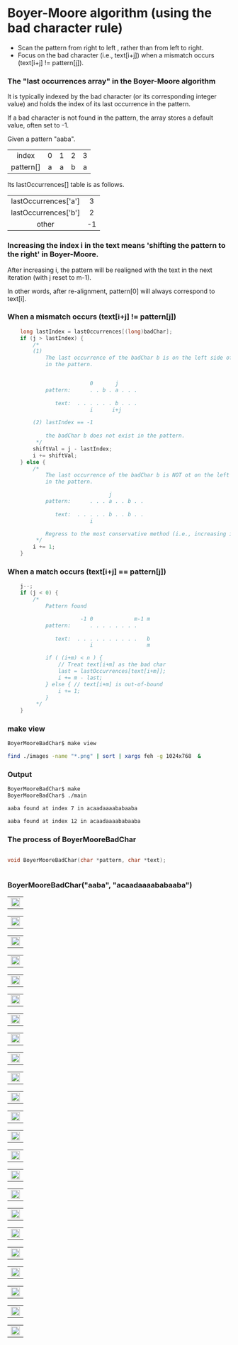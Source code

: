 # Boyer-Moore algorithm (using the bad character rule)

- Scan the pattern from right to left , rather than from left to right.
- Focus on the bad character (i.e., text[i+j]) when a mismatch occurs (text[i+j] != pattern[j]).

### The "last occurrences array" in the Boyer-Moore algorithm

It is typically indexed by the bad character (or its corresponding integer value) and holds the index of its last occurrence in the pattern. 

If a bad character is not found in the pattern, the array stores a default value, often set to -1.

Given a pattern "aaba".

|  |   |  |  |  | 
|:-------:|:-------:|:-------:|:-------:|:-------:|
| index| 0 | 1 | 2 | 3 |
|pattern[] | a | a | b | a| 

Its lastOccurrences[] table is as follows.

| |   |
|:-------:|:-------:|
|lastOccurrences['a'] | 3 |
|lastOccurrences['b'] | 2 |
| other               | -1|

### Increasing the index i in the text means 'shifting the pattern to the right' in Boyer-Moore.

After increasing i, the pattern will be realigned with the text in the next iteration (with j reset to m-1).

In other words, after re-alignment, pattern[0] will always correspond to text[i].

### When a mismatch occurs (text[i+j] != pattern[j])

```C
    long lastIndex = lastOccurrences[(long)badChar];
    if (j > lastIndex) {
        /*
        (1)
            The last occurrence of the badChar b is on the left side of pattern[j]
            in the pattern.


                          0       j
            pattern:      . . b . a . . .
            
               text:  . . . . . . b . . .  
                          i      i+j

        (2) lastIndex == -1
            
            the badChar b does not exist in the pattern.
         */
        shiftVal = j - lastIndex;
        i += shiftVal;
    } else {
        /*
            The last occurrence of the badChar b is NOT ot on the left side of pattern[j]
            in the pattern.

                                j
            pattern:      . . . a . . b . .
            
               text:  . . . . . b . . b . .  
                          i

            Regress to the most conservative method (i.e., increasing i by one)
         */                
        i += 1;
    }
```

### When a match occurs (text[i+j] == pattern[j])

```C
    j--;
    if (j < 0) {
        /*
            Pattern found

                       -1 0             m-1 m
            pattern:      . . . . . . . .   
            
               text:  . . . . . . . . . .   b 
                          i                 m

            if ( (i+m) < n ) {
                // Treat text[i+m] as the bad char
                last = lastOccurrences[text[i+m]];
                i += m - last;
            } else { // text[i+m] is out-of-bound
                i += 1;
            }
         */
    }
```
### make view 

```sh
BoyerMooreBadChar$ make view

find ./images -name "*.png" | sort | xargs feh -g 1024x768  &
```



### Output
```sh
BoyerMooreBadChar$ make
BoyerMooreBadChar$ ./main

aaba found at index 7 in acaadaaaababaaba

aaba found at index 12 in acaadaaaababaaba

```

### The process of BoyerMooreBadChar

```C

void BoyerMooreBadChar(char *pattern, char *text);
 
```
### BoyerMooreBadChar("aaba", "acaadaaaababaaba")

| | 
|:-------------:|
| <img src="images/BoyerMooreBadChar_0000.png" width="100%" height="100%"> |

|  | 
|:-------------:|
| <img src="images/BoyerMooreBadChar_0001.png" width="100%" height="100%"> |

| | 
|:-------------:|
| <img src="images/BoyerMooreBadChar_0002.png" width="100%" height="100%"> |

|  | 
|:-------------:|
| <img src="images/BoyerMooreBadChar_0003.png" width="100%" height="100%"> |

| | 
|:-------------:|
| <img src="images/BoyerMooreBadChar_0004.png" width="100%" height="100%"> |

| | 
|:-------------:|
| <img src="images/BoyerMooreBadChar_0005.png" width="100%" height="100%"> |

| | 
|:-------------:|
| <img src="images/BoyerMooreBadChar_0006.png" width="100%" height="100%"> |


| | 
|:-------------:|
| <img src="images/BoyerMooreBadChar_0007.png" width="100%" height="100%"> |


|  | 
|:-------------:|
| <img src="images/BoyerMooreBadChar_0008.png" width="100%" height="100%"> |

| | 
|:-------------:|
| <img src="images/BoyerMooreBadChar_0009.png" width="100%" height="100%"> |

|  | 
|:-------------:|
| <img src="images/BoyerMooreBadChar_0010.png" width="100%" height="100%"> |


| | 
|:-------------:|
| <img src="images/BoyerMooreBadChar_0011.png" width="100%" height="100%"> |


| | 
|:-------------:|
| <img src="images/BoyerMooreBadChar_0012.png" width="100%" height="100%"> |


|  | 
|:-------------:|
| <img src="images/BoyerMooreBadChar_0013.png" width="100%" height="100%"> |

|  | 
|:-------------:|
| <img src="images/BoyerMooreBadChar_0014.png" width="100%" height="100%"> |


|  | 
|:-------------:|
| <img src="images/BoyerMooreBadChar_0015.png" width="100%" height="100%"> |


|  | 
|:-------------:|
| <img src="images/BoyerMooreBadChar_0016.png" width="100%" height="100%"> |

|  | 
|:-------------:|
| <img src="images/BoyerMooreBadChar_0017.png" width="100%" height="100%"> |


|  | 
|:-------------:|
| <img src="images/BoyerMooreBadChar_0018.png" width="100%" height="100%"> |


|  | 
|:-------------:|
| <img src="images/BoyerMooreBadChar_0019.png" width="100%" height="100%"> |

|  | 
|:-------------:|
| <img src="images/BoyerMooreBadChar_0020.png" width="100%" height="100%"> |

|  | 
|:-------------:|
| <img src="images/BoyerMooreBadChar_0021.png" width="100%" height="100%"> |

|  | 
|:-------------:|
| <img src="images/BoyerMooreBadChar_0022.png" width="100%" height="100%"> |

